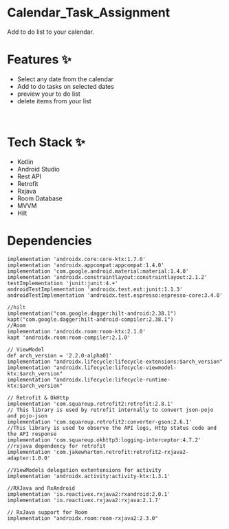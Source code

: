 # Calendar_Task_Assignment

Add to do list to your calendar.


# Features ✨
* Select any date from the calendar
* Add to do tasks on selected dates
* preview your to do list
* delete items from your list

<br/>


# Tech Stack ✨

* Kotlin
* Android Studio
* Rest API
* Retrofit
* Rxjava
* Room Database
* MVVM
* Hilt


# Dependencies 

    implementation 'androidx.core:core-ktx:1.7.0'
    implementation 'androidx.appcompat:appcompat:1.4.0'
    implementation 'com.google.android.material:material:1.4.0'
    implementation 'androidx.constraintlayout:constraintlayout:2.1.2'
    testImplementation 'junit:junit:4.+'
    androidTestImplementation 'androidx.test.ext:junit:1.1.3'
    androidTestImplementation 'androidx.test.espresso:espresso-core:3.4.0'

    //hilt
    implementation("com.google.dagger:hilt-android:2.38.1")
    kapt("com.google.dagger:hilt-android-compiler:2.38.1")
    //Room
    implementation 'androidx.room:room-ktx:2.1.0'
    kapt 'androidx.room:room-compiler:2.1.0'

    // ViewModel
    def arch_version = '2.2.0-alpha01'
    implementation "androidx.lifecycle:lifecycle-extensions:$arch_version"
    implementation "androidx.lifecycle:lifecycle-viewmodel-ktx:$arch_version"
    implementation "androidx.lifecycle:lifecycle-runtime-ktx:$arch_version"

    // Retrofit & OkHttp
    implementation 'com.squareup.retrofit2:retrofit:2.8.1'
    // This library is used by retrofit internally to convert json-pojo and pojo-json
    implementation 'com.squareup.retrofit2:converter-gson:2.6.1'
    //This library is used to observe the API logs, Http status code and the API response
    implementation 'com.squareup.okhttp3:logging-interceptor:4.7.2'
    //rxjava dependency for retrofit
    implementation 'com.jakewharton.retrofit:retrofit2-rxjava2-adapter:1.0.0'

    //ViewModels delegation extentensions for activity
    implementation 'androidx.activity:activity-ktx:1.3.1'

    //RXJava and RxAndroid
    implementation 'io.reactivex.rxjava2:rxandroid:2.0.1'
    implementation 'io.reactivex.rxjava2:rxjava:2.1.7'

    // RxJava support for Room
    implementation "androidx.room:room-rxjava2:2.3.0"
